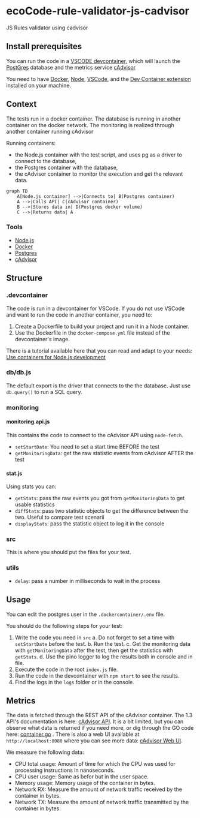 # ecoCode-rule-validator-js-cadvisor

JS Rules validator using cadvisor

## Install prerequisites

You can run the code in a [VSCODE devcontainer](https://code.visualstudio.com/docs/devcontainers/containers), which will launch the [PostGres](https://www.postgresql.org/) database and the metrics service [cAdvisor](https://github.com/google/cadvisor)

You need to have [Docker](https://www.docker.com/), [Node](https://nodejs.org/en/), [VSCode](https://code.visualstudio.com/), and the [Dev Container extension](https://marketplace.visualstudio.com/items?itemName=ms-vscode-remote.remote-containers) installed on your machine.

## Context

The tests run in a docker container.
The database is running in another container on the docker network.
The monitoring is realized through another container running cAdvisor

Running containers:

- the Node.js container with the test script, and uses pg as a driver to connect to the database,
- the Postgres container with the database,
- the cAdvisor container to monitor the execution and get the relevant data.

```mermaid
graph TD
    A[Node.js container] -->|Connects to| B(Postgres container)
    A -->|Calls API| C(cAdvisor container)
    B -->|Stores data in| D(Postgres docker volume)
    C -->|Returns data| A
```

### Tools

- [Node.js](https://nodejs.org/en)
- [Docker](https://www.docker.com/)
- [Postgres](https://www.postgresql.org/)
- [cAdvisor](https://github.com/google/cadvisor)

## Structure

### .devcontainer

The code is run in a devcontainer for VSCode. If you do not use VSCode and want to run the code in another container, you need to:

1. Create a Dockerfile to build your project and run it in a Node container.
2. Use the Dockerfile in the `docker-compose.yml` file instead of the devcontainer's image.

There is a tutorial available here that you can read and adapt to your needs: [Use containers for Node.js development](https://docs.docker.com/language/nodejs/develop/)

### db/db.js

The default export is the driver that connects to the the database. Just use `db.query()` to run a SQL query.

### monitoring

#### monitoring.api.js

This contains the code to connect to the cAdvisor API using `node-fetch`.

- `setStartDate`:  You need to set a start time BEFORE the test
- `getMonitoringData`: get the raw statistic events from cAdvisor AFTER the test

#### stat.js

Using stats you can:

- `getStats`: pass the raw events you got from `getMonitoringData` to get usable statistics
- `diffStats`: pass two statistic objects to get the difference between the two. Useful to compare test scenarii
- `displayStats`: pass the statistic object to log it in the console

### src

This is where you should put the files for your test.

### utils

- `delay`: pass a number in milliseconds to wait in the process

## Usage

You can edit the postgres user in the `.dockercontainer/.env` file.

You should do the following steps for your test:

1. Write the code you need in `src`
    a. Do not forget to set a time with `setStartDate` before the test.
    b. Run the test.
    c. Get the monitoring data with `getMonitoringData` after the test, then get the statistics with `getStats`.
    d. Use the pino logger to log the results both in console and in file.
2. Execute the code in the root `index.js` file.
3. Run the code in the devcontainer with `npm start` to see the results.
4. Find the logs in the `logs` folder or in the console.

## Metrics

The data is fetched through the REST API of the cAdvisor container. The 1.3 API's documentation is here: [cAdvisor API](https://github.com/google/cadvisor/blob/master/docs/api.md). It is a bit limited, but you can observe what data is returned if you need more, or dig through the GO code here: [container.go](https://github.com/google/cadvisor/blob/master/info/v1/container.go) . There is also a web UI available at `http://localhost:8080` where you can see more data: [cAdvisor Web UI](https://github.com/google/cadvisor/blob/master/docs/web.md).

We measure the following data:

- CPU total usage: Amount of time for which the CPU was used for processing instructions in nanoseconds.
- CPU user usage: Same as befor but in the user space.
- Memory usage: Memory usage of the container in bytes.
- Network RX: Measure the amount of network traffic received by the container in bytes.
- Network TX: Measure the amount of network traffic transmitted by the container in bytes.
